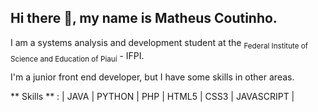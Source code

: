## Hi there 👋, my name is Matheus Coutinho.

I am a systems analysis and development student at the <sub>Federal Institute of Science and Education of Piauí</sub> - IFPI.

I'm a junior front end developer, but I have some skills in other areas.

** Skills ** : | JAVA | PYTHON | PHP | HTML5 | CSS3 | JAVASCRIPT | 
